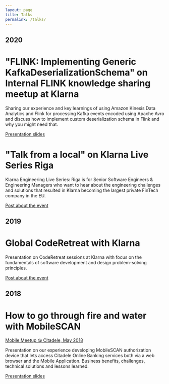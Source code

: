 ```yaml
---
layout: page
title: Talks
permalink: /talks/
---
```

## 2020

# "FLINK: Implementing Generic KafkaDeserializationSchema" on Internal FLINK knowledge sharing meetup at Klarna
Sharing our experience and key learnings of using Amazon Kinesis Data Analytics and Flink for processing Kafka events encoded using Apache Avro and discuss how to implement custom deserialization schema in Flink and why you might need that.

[Presentation slides](/resources/2020-08-flink_.pdf)

# "Talk from a local" on Klarna Live Series Riga
Klarna Engineering Live Series: Riga is for Senior Software Engineers & Engineering Managers who want to hear about the engineering challenges and solutions that resulted in Klarna becoming the largest private FinTech company in the EU.

[Post about the event](https://www.linkedin.com/feed/update/urn:li:activity:6621329551731544064/)

## 2019

# Global CodeRetreat with Klarna

Presentation on CodeRetreat sessions at Klarna with focus on the fundamentals of software development and design problem-solving principles.

[Post about the event](https://blog.kotov.lv/2019/11/30/klarna-coderetreat.html)

## 2018

# How tо go through fire and water with MobileSCAN

[Mobile Meetup @ Citadele, May 2018](http://blog.kotov.lv/2018/05/20/meetup-at-citadele.html)

Presentation on our experience developing MobileSCAN authorization device that lets access Citadele Online Banking services both via a web browser and the Mobile Application. Business benefits, challenges, technical solutions and lessons learned.


[Presentation slides](/resources/2018-05-20-mobilescan-slides.pdf)

